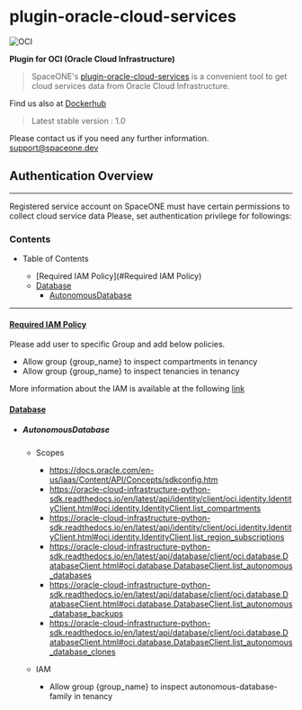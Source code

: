 # plugin-oracle-cloud-services

![OCI](https://user-images.githubusercontent.com/44199159/111094011-a4f72a80-857d-11eb-929f-b55433eddcae.png)

**Plugin for OCI (Oracle Cloud Infrastructure)**
> SpaceONE's [plugin-oracle-cloud-services](https://github.com/spaceone-dev/plugin-oracle-cloud-services)
> is a convenient tool to get cloud services data from Oracle Cloud Infrastructure. 

Find us also at [Dockerhub](https://hub.docker.com/repository/docker/pyengine/oracle-cloud-services)
> Latest stable version : 1.0

Please contact us if you need any further information. <support@spaceone.dev>




## Authentication Overview

--- 


Registered service account on SpaceONE must have certain permissions to collect cloud service data Please, set authentication privilege for followings:



### Contents
- Table of Contents

   - [Required IAM Policy](#Required IAM Policy)
   - [Database](#Database)
       - [AutonomousDatabase](#AutonomousDatabase)
    
--- 
#### [Required IAM Policy](https://docs.oracle.com/en-us/iaas/Content/Identity/Concepts/policies.htm)
Please add user to specific Group and add below policies. 

* Allow group {group_name} to inspect compartments in tenancy
* Allow group {group_name} to inspect tenancies in tenancy

More information about the IAM is available at the following [link](https://docs.oracle.com/en-us/iaas/Content/Identity/Tasks/managingpolicies.htm#Managing_Policies) 

#### [Database](https://oracle-cloud-infrastructure-python-sdk.readthedocs.io/en/latest/api/database/client/oci.database.DatabaseClient.html#oci.database.DatabaseClient.list_autonomous_databases)

 - ##### AutonomousDatabase

    - Scopes
       *  https://docs.oracle.com/en-us/iaas/Content/API/Concepts/sdkconfig.htm
       *  https://oracle-cloud-infrastructure-python-sdk.readthedocs.io/en/latest/api/identity/client/oci.identity.IdentityClient.html#oci.identity.IdentityClient.list_compartments
       *  https://oracle-cloud-infrastructure-python-sdk.readthedocs.io/en/latest/api/identity/client/oci.identity.IdentityClient.html#oci.identity.IdentityClient.list_region_subscriptions   
       *  https://oracle-cloud-infrastructure-python-sdk.readthedocs.io/en/latest/api/database/client/oci.database.DatabaseClient.html#oci.database.DatabaseClient.list_autonomous_databases
       *  https://oracle-cloud-infrastructure-python-sdk.readthedocs.io/en/latest/api/database/client/oci.database.DatabaseClient.html#oci.database.DatabaseClient.list_autonomous_database_backups
       *  https://oracle-cloud-infrastructure-python-sdk.readthedocs.io/en/latest/api/database/client/oci.database.DatabaseClient.html#oci.database.DatabaseClient.list_autonomous_database_clones
    
    - IAM
        * Allow group {group_name} to inspect autonomous-database-family in tenancy


    
    


